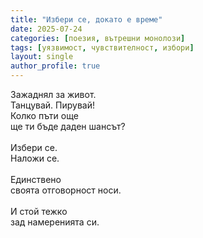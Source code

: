 ```yaml
---
title: "Избери се, докато е време"
date: 2025-07-24
categories: [поезия, вътрешни монолози]
tags: [уязвимост, чувствителност, избори]
layout: single
author_profile: true
---
```


<div class="poem3">

Зажаднял за живот. <br/>
Танцувай. Пирувай! <br/>
Колко пъти още <br/>
ще ти бъде даден шансът? <br/>
 <br/>
Избери се. <br/>
Наложи се. <br/>
 <br/>
Единствено <br/>
своята отговорност носи. <br/>
 <br/>
И стой тежко <br/>
зад намеренията си. <br/>

</div>